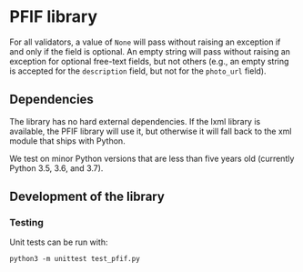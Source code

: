 # PFIF library

For all validators, a value of `None` will pass without raising an exception if
and only if the field is optional. An empty string will pass without raising an
exception for optional free-text fields, but not others (e.g., an empty string
is accepted for the `description` field, but not for the `photo_url` field).

## Dependencies

The library has no hard external dependencies. If the lxml library is available,
the PFIF library will use it, but otherwise it will fall back to the xml module
that ships with Python.

We test on minor Python versions that are less than five years old (currently
Python 3.5, 3.6, and 3.7).

## Development of the library

### Testing

Unit tests can be run with:

```shell
python3 -m unittest test_pfif.py
```
